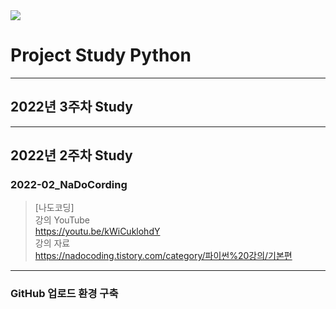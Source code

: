 <img src="https://upload.wikimedia.org/wikipedia/commons/thumb/f/f8/Python_logo_and_wordmark.svg/220px-Python_logo_and_wordmark.svg.png">

# Project Study Python

---
## 2022년 3주차 Study

---
## 2022년 2주차 Study

### 2022-02_NaDoCording
>[나도코딩] \
>강의 YouTube \
>https://youtu.be/kWiCuklohdY \
>강의 자료 \
>https://nadocoding.tistory.com/category/파이썬%20강의/기본편

---
### GitHub 업로드 환경 구축
